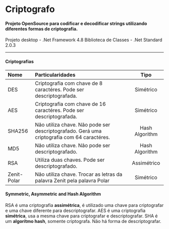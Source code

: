 # Criptografo
#### Projeto OpenSource para codificar e decodificar strings utilizando diferentes formas de criptografia.

Projeto desktop - .Net Framework 4.8
Biblioteca de Classes - .Net Standard 2.0.3

---

#### Criptografias

| Nome | Particularidades | Tipo
| :--- | :--- | :---:
| DES | Criptografia com chave de 8 caractéres. Pode ser descriptografada. | Simétrico
| AES | Criptografia com chave de 16 caractéres. Pode ser descriptografada. | Simétrico
| SHA256 | Não utiliza chave. Não pode ser descriptografado. Gerá uma criptografia com 64 caractéres. | Hash Algorithm
| MD5 | Não utiliza chave. Não pode ser descriptografado. | Hash Algorithm
| RSA | Utiliza duas chaves. Pode ser descriptografado. | Assimétrico
| Zenit-Polar | Não utiliza chave. Trocar as letras da palavra Zenit pela palavra Polar | Simétrico

#### Symmetric, Asymmetric and Hash Algorithm

RSA é uma criptografia **assimétrica**, é utilizado uma chave para criptografar e uma chave diferente para descriptografar.
AES é uma criptografia **simétrica**, usa a mesma chave para criptografar e descriptografar.
SHA é um **algorítmo hash**, somente criptografa. Não há forma de descriptografar.
